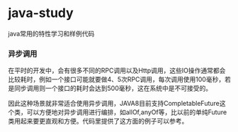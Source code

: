 # java-study
java常用的特性学习和样例代码

### 异步调用

在平时的开发中，会有很多不同的RPC调用以及Http调用，这些IO操作通常都会比较耗时，例如一个接口可能就要做4、5次RPC调用，每次调用使用100毫秒，若是同步调用则一个接口的耗时会达到500毫秒，这在系统中是不可接受的。



因此这种场景就非常适合使用异步调用，JAVA8目前支持CompletableFuture这个类，可以方便地对异步调用进行编排，如allOf,anyOf等，比以前的单纯Future类用起来要更直观和方便。代码里提供了这方面的例子可以参考。

